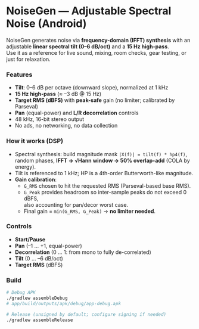 # NoiseGen — Adjustable Spectral Noise (Android)

NoiseGen generates noise via **frequency-domain (IFFT) synthesis** with an adjustable **linear spectral tilt (0–6 dB/oct)** and a **15 Hz high-pass**.  
Use it as a reference for live sound, mixing, room checks, gear testing, or just for relaxation.

### Features
- **Tilt**: 0–6 dB per octave (downward slope), normalized at 1 kHz
- **15 Hz high-pass** (≈ –3 dB @ 15 Hz)
- **Target RMS (dBFS)** with **peak-safe** gain (no limiter; calibrated by Parseval)
- **Pan** (equal-power) and **L/R decorrelation** controls
- 48 kHz, 16-bit stereo output
- No ads, no networking, no data collection

### How it works (DSP)
- Spectral synthesis: build magnitude mask `|X(f)| = tilt(f) * hp4(f)`,
  random phases, **IFFT → √Hann window → 50% overlap-add** (COLA by energy).
- Tilt is referenced to 1 kHz; HP is a 4th-order Butterworth-like magnitude.
- **Gain calibration**:
    - `G_RMS` chosen to hit the requested RMS (Parseval-based base RMS).
    - `G_Peak` provides headroom so inter-sample peaks do not exceed 0 dBFS,  
      also accounting for pan/decor worst case.
    - Final gain = `min(G_RMS, G_Peak)` → **no limiter needed**.

### Controls
- **Start/Pause**
- **Pan** (–1 … +1, equal-power)
- **Decorrelation** (0 … 1: from mono to fully de-correlated)
- **Tilt** (0 … –6 dB/oct)
- **Target RMS** (dBFS)

### Build
```bash
# Debug APK
./gradlew assembleDebug
# app/build/outputs/apk/debug/app-debug.apk

# Release (unsigned by default; configure signing if needed)
./gradlew assembleRelease

